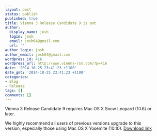 ```yaml
---
layout: post
status: publish
published: true
title: Vienna 3 Release Candidate 9 is out
author:
  display_name: josh
  login: josh
  email: josh64@gmail.com
  url: ''
author_login: josh
author_email: josh64@gmail.com
wordpress_id: 416
wordpress_url: http://www.vienna-rss.com/?p=416
date: '2014-10-25 23:41:23 +1100'
date_gmt: '2014-10-25 23:41:23 +1100'
categories:
- Blog
- Release
tags: []
comments: []
---
```

<p>Vienna 3 Release Candidate 9 requires Mac OS X Snow Leopard (10.6) or later.</p>
<p>We highly recommend all users of previous versions upgrade to this version, especially those using Mac OS X Yosemite (10.10). <a href="https://sourceforge.net/projects/vienna-rss/files/latest/download">Download link</a></p>
